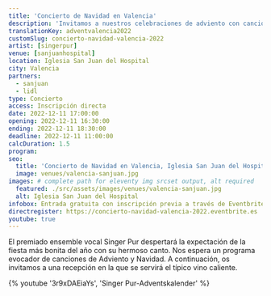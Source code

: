 ```yaml
---
title: 'Concierto de Navidad en Valencia'
description: 'Invitamos a nuestros celebraciones de adviento con canciones de navidad, dulces especiados y vino tinto caliente alemán.'
translationKey: adventvalencia2022
customSlug: concierto-navidad-valencia-2022
artist: [singerpur]
venue: [sanjuanhospital]
location: Iglesia San Juan del Hospital
city: Valencia
partners:
  - sanjuan
  - lidl
type: Concierto
access: Inscripción directa
date: 2022-12-11 17:00:00
opening: 2022-12-11 16:30:00
ending: 2022-12-11 18:30:00
deadline: 2022-12-11 11:00:00
calcDuration: 1.5
program:
seo:
  title: 'Concierto de Navidad en Valencia, Iglesia San Juan del Hospital'
  image: venues/valencia-sanjuan.jpg
images: # complete path for eleventy img srcset output, alt required
  featured: ./src/assets/images/venues/valencia-sanjuan.jpg
  alt: Iglesia San Juan del Hospital
infobox: Entrada gratuita con inscripción previa a través de Eventbrite. Agradecemos una pequeña donación para el lugar de la celebración.
directregister: https://concierto-navidad-valencia-2022.eventbrite.es
youtube: true
---
```


El premiado ensemble vocal Singer Pur despertará la expectación de la fiesta más bonita del año con su hermoso canto.
Nos espera un programa evocador de canciones de Adviento y Navidad. A continuación, os invitamos a una recepción en la que se servirá el típico vino caliente.

{% youtube '3r9xDAEiaYs', 'Singer Pur-Adventskalender' %}
